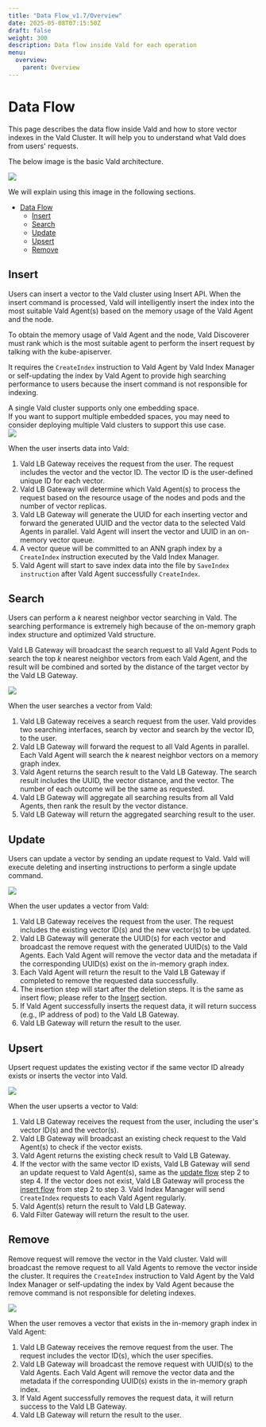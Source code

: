 ```yaml
---
title: "Data Flow_v1.7/Overview"
date: 2025-05-08T07:15:50Z
draft: false
weight: 300
description: Data flow inside Vald for each operation
menu:
  overview:
    parent: Overview
---
```


# Data Flow

This page describes the data flow inside Vald and how to store vector indexes in the Vald Cluster.
It will help you to understand what Vald does from users' requests.

The below image is the basic Vald architecture.

<img src="/images/v1.7/overview/vald_basic_architecture.svg" />

We will explain using this image in the following sections.

- [Data Flow](#data-flow)
  - [Insert](#insert)
  - [Search](#search)
  - [Update](#update)
  - [Upsert](#upsert)
  - [Remove](#remove)

## Insert

Users can insert a vector to the Vald cluster using Insert API. When the insert command is processed, Vald will intelligently insert the index into the most suitable Vald Agent(s) based on the memory usage of the Vald Agent and the node.

To obtain the memory usage of Vald Agent and the node, Vald Discoverer must rank which is the most suitable agent to perform the insert request by talking with the kube-apiserver.

It requires the `CreateIndex` instruction to Vald Agent by Vald Index Manager or self-updating the index by Vald Agent to provide high searching performance to users because the insert command is not responsible for indexing.

<div class="warn">
A single Vald cluster supports only one embedding space.<BR>
If you want to support multiple embedded spaces, you may need to consider deploying multiple Vald clusters to support this use case.
</div>

<img src="/images/v1.7/overview/insert_flow.svg" />

When the user inserts data into Vald:

1. Vald LB Gateway receives the request from the user. The request includes the vector and the vector ID. The vector ID is the user-defined unique ID for each vector.
2. Vald LB Gateway will determine which Vald Agent(s) to process the request based on the resource usage of the nodes and pods and the number of vector replicas.
3. Vald LB Gateway will generate the UUID for each inserting vector and forward the generated UUID and the vector data to the selected Vald Agents in parallel. Vald Agent will insert the vector and UUID in an on-memory vector queue.
4. A vector queue will be committed to an ANN graph index by a `CreateIndex` instruction executed by the Vald Index Manager.
5. Vald Agent will start to save index data into the file by `SaveIndex instruction` after Vald Agent successfully `CreateIndex`.

## Search

Users can perform a _k_ nearest neighbor vector searching in Vald. The searching performance is extremely high because of the on-memory graph index structure and optimized Vald structure.

Vald LB Gateway will broadcast the search request to all Vald Agent Pods to search the top _k_ nearest neighbor vectors from each Vald Agent, and the result will be combined and sorted by the distance of the target vector by the Vald LB Gateway.

<img src="/images/v1.7/overview/search_flow.svg" />

When the user searches a vector from Vald:

1. Vald LB Gateway receives a search request from the user. Vald provides two searching interfaces, search by vector and search by the vector ID, to the user.
2. Vald LB Gateway will forward the request to all Vald Agents in parallel. Each Vald Agent will search the _k_ nearest neighbor vectors on a memory graph index.
3. Vald Agent returns the search result to the Vald LB Gateway. The search result includes the UUID, the vector distance, and the vector. The number of each outcome will be the same as requested.
4. Vald LB Gateway will aggregate all searching results from all Vald Agents, then rank the result by the vector distance.
5. Vald LB Gateway will return the aggregated searching result to the user.

## Update

Users can update a vector by sending an update request to Vald.
Vald will execute deleting and inserting instructions to perform a single update command.

<img src="/images/v1.7/overview/update_flow.svg" />

When the user updates a vector from Vald:

1. Vald LB Gateway receives the request from the user. The request includes the existing vector ID(s) and the new vector(s) to be updated.
2. Vald LB Gateway will generate the UUID(s) for each vector and broadcast the remove request with the generated UUID(s) to the Vald Agents. Each Vald Agent will remove the vector data and the metadata if the corresponding UUID(s) exist on the in-memory graph index.
3. Each Vald Agent will return the result to the Vald LB Gateway if completed to remove the requested data successfully.
4. The insertion step will start after the deletion steps. It is the same as insert flow; please refer to the [Insert](#insert) section.
5. If Vald Agent successfully inserts the request data, it will return success (e.g., IP address of pod) to the Vald LB Gateway.
6. Vald LB Gateway will return the result to the user.

## Upsert

Upsert request updates the existing vector if the same vector ID already exists or inserts the vector into Vald.

<img src="/images/v1.7/overview/upsert_flow.svg" />

When the user upserts a vector to Vald:

1. Vald LB Gateway receives the request from the user, including the user's vector ID(s) and the vector(s).
2. Vald LB Gateway will broadcast an existing check request to the Vald Agent(s) to check if the vector exists.
3. Vald Agent returns the existing check result to Vald LB Gateway.
4. If the vector with the same vector ID exists, Vald LB Gateway will send an update request to Vald Agent(s), same as the [update flow](#update) step 2 to step 4. If the vector does not exist, Vald LB Gateway will process the [insert flow](#insert) from step 2 to step 3. Vald Index Manager will send `CreateIndex` requests to each Vald Agent regularly.
5. Vald Agent(s) return the result to Vald LB Gateway.
6. Vald Filter Gateway will return the result to the user.

## Remove

Remove request will remove the vector in the Vald cluster.
Vald will broadcast the remove request to all Vald Agents to remove the vector inside the cluster.
It requires the `CreateIndex` instruction to Vald Agent by the Vald Index Manager or self-updating the index by Vald Agent because the remove command is not responsible for deleting indexes.

<img src="/images/v1.7/overview/remove_flow.svg" />

When the user removes a vector that exists in the in-memory graph index in Vald Agent:

1. Vald LB Gateway receives the remove request from the user. The request includes the vector ID(s), which the user specifies.
2. Vald LB Gateway will broadcast the remove request with UUID(s) to the Vald Agents. Each Vald Agent will remove the vector data and the metadata if the corresponding UUID(s) exists in the in-memory graph index.
3. If Vald Agent successfully removes the request data, it will return success to the Vald LB Gateway.
4. Vald LB Gateway will return the result to the user.
